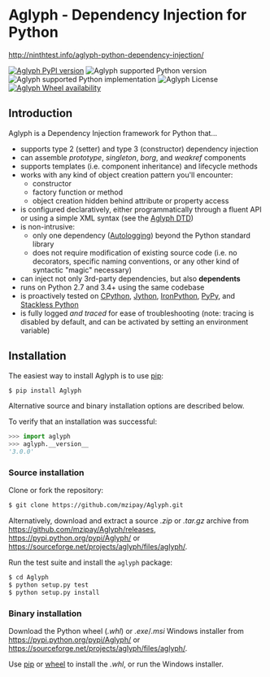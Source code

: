 # Aglyph - Dependency Injection for Python

http://ninthtest.info/aglyph-python-dependency-injection/

[![Aglyph PyPI version](https://img.shields.io/pypi/v/Aglyph.svg)](https://pypi.python.org/pypi/Aglyph)
![Aglyph supported Python version](https://img.shields.io/pypi/pyversions/Aglyph.svg)
![Aglyph supported Python implementation](https://img.shields.io/pypi/implementation/Aglyph.svg)
![Aglyph License](https://img.shields.io/pypi/l/Aglyph.svg)
[![Aglyph Wheel availability](https://img.shields.io/pypi/wheel/Aglyph.svg)](https://pypi.python.org/pypi/Aglyph)

## Introduction

Aglyph is a Dependency Injection framework for Python that...

* supports type 2 (setter) and type 3 (constructor) dependency injection
* can assemble *prototype*, *singleton*, *borg*, and *weakref* components
* supports templates (i.e. component inheritance) and lifecycle methods
* works with any kind of object creation pattern you'll encounter:
  * constructor
  * factory function or method
  * object creation hidden behind attribute or property access
* is configured declaratively, either programmatically through a fluent API or
  using a simple XML syntax (see the [Aglyph DTD](
  https://github.com/mzipay/Aglyph/blob/master/resources/aglyph-context.dtd))
* is non-intrusive:
  * only one dependency ([Autologging](
    http://ninthtest.info/python-autologging/)) beyond the Python standard
    library
  * does not require modification of existing source code (i.e. no
    decorators, specific naming conventions, or any other kind of
    syntactic "magic" necessary)
* can inject not only 3rd-party dependencies, but also **dependents**
* runs on Python 2.7 and 3.4+ using the same codebase
* is proactively tested on [CPython](https://www.python.org/),
  [Jython](http://www.jython.org/), [IronPython](http://ironpython.net/),
  [PyPy](http://pypy.org/>), and
  [Stackless Python](https://github.com/stackless-dev/stackless)
* is fully logged *and traced* for ease of troubleshooting (note: tracing is
  disabled by default, and can be activated by setting an environment variable)

## Installation

The easiest way to install Aglyph is to use [pip](https://pip.pypa.io/):

```bash
$ pip install Aglyph
```

Alternative source and binary installation options are described below.

To verify that an installation was successful:

```python
>>> import aglyph
>>> aglyph.__version__
'3.0.0'
```

### Source installation

Clone or fork the repository:

```bash
$ git clone https://github.com/mzipay/Aglyph.git
```

Alternatively, download and extract a source _.zip_ or _.tar.gz_ archive
from https://github.com/mzipay/Aglyph/releases,
https://pypi.python.org/pypi/Aglyph/ or
https://sourceforge.net/projects/aglyph/files/aglyph/.

Run the test suite and install the `aglyph` package:

```bash
$ cd Aglyph
$ python setup.py test
$ python setup.py install
```

### Binary installation

Download the Python wheel (_.whl_) or _.exe_/_.msi_ Windows installer
from https://pypi.python.org/pypi/Aglyph/ or
https://sourceforge.net/projects/aglyph/files/aglyph/.

Use [pip](https://pip.pypa.io/) or
[wheel](https://pypi.python.org/pypi/wheel) to install the _.whl_, or
run the Windows installer.

